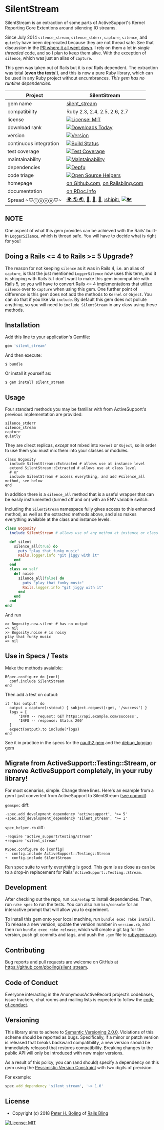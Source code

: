 # SilentStream

SilentStream is an extraction of some parts of ActiveSupport's Kernel Reporting Core Extentions around silencing IO streams.

Since July 2014 `silence_stream`, `silence_stderr`, `capture`, `silence`, and `quietly` have been deprecated because they are not thread safe.  See that discussion in the [PR where it all went down](https://github.com/rails/rails/pull/13392). I rely on them a lot in *single threaded* code, and so I plan to keep them alive.  With the exception of `silence`, which was just an alias of `capture`.

This gem was taken out of Rails but it is *not* Rails dependent.  The extraction was total (**even the tests**!), and this is now a pure Ruby library, which can be used in any Ruby project without encumbrances.  *This gem has no runtime dependencies*.

| Project                 |  SilentStream |
|------------------------ | ----------------------- |
| gem name                |  [silent_stream](https://rubygems.org/gems/silent_stream) |
| compatibility           |  Ruby 2.3, 2.4, 2.5, 2.6, 2.7 |
| license                 |  [![License: MIT](https://img.shields.io/badge/License-MIT-green.svg)](https://opensource.org/licenses/MIT) |
| download rank           |  [![Downloads Today](https://img.shields.io/gem/rd/silent_stream.svg)](https://github.com/pboling/silent_stream) |
| version                 |  [![Version](https://img.shields.io/gem/v/silent_stream.svg)](https://rubygems.org/gems/silent_stream) |
| continuous integration  |  [![Build Status](https://travis-ci.org/pboling/silent_stream.svg?branch=master)](https://travis-ci.org/pboling/silent_stream) |
| test coverage           |  [![Test Coverage](https://api.codeclimate.com/v1/badges/ced7e39984dd9c27c528/test_coverage)](https://codeclimate.com/github/pboling/silent_stream/test_coverage) |
| maintainability         |  [![Maintainability](https://api.codeclimate.com/v1/badges/ced7e39984dd9c27c528/maintainability)](https://codeclimate.com/github/pboling/silent_stream/maintainability) |
| dependencies            |  [![Depfu](https://badges.depfu.com/badges/6633827ecc1ad3b5dd749b4ac822347b/count.svg)](https://depfu.com/github/pboling/silent_stream?project_id=5828) |
| code triage             |  [![Open Source Helpers](https://www.codetriage.com/pboling/silent_stream/badges/users.svg)](https://www.codetriage.com/pboling/silent_stream) |
| homepage                |  [on Github.com][homepage], [on Railsbling.com][blogpage] |
| documentation           |  [on RDoc.info][documentation] |
| Spread ~♡ⓛⓞⓥⓔ♡~      |  [🌍 🌎 🌏](https://about.me/peter.boling), [🍚](https://www.crowdrise.com/helprefugeeswithhopefortomorrowliberia/fundraiser/peterboling), [👼](https://angel.co/peter-boling), [🐛](https://www.topcoder.com/members/pboling/), [:shipit:](http://coderwall.com/pboling), [![🐦](https://img.shields.io/twitter/follow/galtzo.svg?style=social&label=Follow)](http://twitter.com/galtzo) |

## NOTE

One aspect of what this gem provides can be achieved with the Rails' built-in [`LoggerSilence`](https://github.com/rails/rails/blob/5-2-stable/activesupport/lib/active_support/logger_silence.rb), which is thread safe.  You will have to decide what is right for you!

## Doing a Rails <= 4 to Rails >= 5 Upgrade?

The reason for not keeping `silence` as it was in Rails 4, i.e. an alias of `capture`, is that the just mentioned `LoggerSilence` now uses this term, and it is shipping with Rails 5. I don't want to make this gem incompatible with Rails 5, so you will have to convert Rails <= 4 implementations that utilize `silence` over to `capture` when using this gem.  One further point of difference is this gem does not add the methods to `Kernel` or `Object`.  You can do that if you like via `include`.  By default this gem does not pollute anything, so you will need to `include SilentStream` in any class using these methods.

## Installation

Add this line to your application's Gemfile:

```ruby
gem 'silent_stream'
```

And then execute:

    $ bundle

Or install it yourself as:

    $ gem install silent_stream

## Usage

Four standard methods you may be familiar with from ActiveSupport's previous implementation are provided:

```
silence_stderr
silence_stream
capture
quietly
```

They are direct replicas, *except* not mixed into `Kernel` or `Object`, so in order to use them you must mix them into your classes or modules.

```
class Bogosity
  include SilentStream::Extracted # allows use at instance level
  extend SilentStream::Extracted # allows use at class level
  # or
  include SilentStream # access everything, and add #silence_all method, see below
end
```

In addition there is a `silence_all` method that is a useful wrapper that can be easily instrumented (turned off and on) with an ENV variable switch.

Including the `SilentStream` namespace fully gives access to this enhanced method, as well as the extracted methods above, and also makes everything available at the class and instance levels.

```ruby
class Bogosity
  include SilentStream # allows use of any method at instance or class level

  def silent
    silence_all(true) do
      puts "play that funky music"
      Rails.logger.info "git jiggy with it"
    end
  end
  class << self
    def noise
      silence_all(false) do
        puts "play that funky music"
        Rails.logger.info "git jiggy with it"
      end
    end
  end
end
```

And run

```
>> Bogosity.new.silent # has no output
=> nil
>> Bogosity.noise # is noisy
play that funky music
=> nil
```

## Use in Specs / Tests

Make the methods avaialble:
```
RSpec.configure do |conf|
  conf.include SilentStream
end
```

Then add a test on output:
```
it 'has output' do
  output = capture(:stdout) { subject.request(:get, '/success') }
  logs = [
      'INFO -- request: GET https://api.example.com/success',
      'INFO -- response: Status 200'
  ]
  expect(output).to include(*logs)
end
```

See it in practice in the specs for the [oauth2 gem](https://github.com/oauth-xx/oauth2/blob/master/spec/oauth2/client_spec.rb#L193) and the [debug_logging gem](https://github.com/pboling/debug_logging/blob/master/spec/debug_logging/instance_logger_spec.rb#L10)

## Migrate from ActiveSupport::Testing::Stream, or remove ActiveSupport completely, in your ruby library!

For most scenarios, simple. Change three lines.  Here's an example from a gem I just converted from ActiveSupport to SilentStream ([see commit](https://github.com/pboling/debug_logging/commit/d0cd109e1509084bbcf753be39f2173f0e2878a7))

`gemspec` diff:
```
-spec.add_development_dependency 'activesupport', '>= 5'
+spec.add_development_dependency 'silent_stream', '>= 1'
```

`spec_helper.rb` diff:
```
-require 'active_support/testing/stream'
+require 'silent_stream'

RSpec.configure do |config|
-  config.include ActiveSupport::Testing::Stream
+  config.include SilentStream
```

Run spec suite to verify everything is good.  This gem is as close as can be to a drop-in replacement for Rails' `ActiveSupport::Testing::Stream`.

## Development

After checking out the repo, run `bin/setup` to install dependencies. Then, run `rake spec` to run the tests. You can also run `bin/console` for an interactive prompt that will allow you to experiment.

To install this gem onto your local machine, run `bundle exec rake install`. To release a new version, update the version number in `version.rb`, and then run `bundle exec rake release`, which will create a git tag for the version, push git commits and tags, and push the `.gem` file to [rubygems.org](https://rubygems.org).

## Contributing

Bug reports and pull requests are welcome on GitHub at https://github.com/pboling/silent_stream.

## Code of Conduct

Everyone interacting in the AnonymousActiveRecord project’s codebases, issue trackers, chat rooms and mailing lists is expected to follow the [code of conduct](https://github.com/pboling/silent_stream/blob/master/CODE_OF_CONDUCT.md).

## Versioning

This library aims to adhere to [Semantic Versioning 2.0.0][semver].
Violations of this scheme should be reported as bugs. Specifically,
if a minor or patch version is released that breaks backward
compatibility, a new version should be immediately released that
restores compatibility. Breaking changes to the public API will
only be introduced with new major versions.

As a result of this policy, you can (and should) specify a
dependency on this gem using the [Pessimistic Version Constraint][pvc] with two digits of precision.

For example:

```ruby
spec.add_dependency 'silent_stream', '~> 1.0'
```

## License

* Copyright (c) 2018 [Peter H. Boling][peterboling] of [Rails Bling][railsbling]

[![License: MIT](https://img.shields.io/badge/License-MIT-green.svg)](https://opensource.org/licenses/MIT)

[license]: LICENSE
[semver]: http://semver.org/
[pvc]: http://guides.rubygems.org/patterns/#pessimistic-version-constraint
[railsbling]: http://www.railsbling.com
[peterboling]: http://www.peterboling.com
[documentation]: http://rdoc.info/github/pboling/silent_stream/frames
[homepage]: https://github.com/pboling/silent_stream/
[blogpage]: http://www.railsbling.com/tags/silent_stream/
